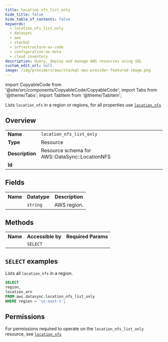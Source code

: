 ```yaml
---
title: location_nfs_list_only
hide_title: false
hide_table_of_contents: false
keywords:
  - location_nfs_list_only
  - datasync
  - aws
  - stackql
  - infrastructure-as-code
  - configuration-as-data
  - cloud inventory
description: Query, deploy and manage AWS resources using SQL
custom_edit_url: null
image: /img/providers/aws/stackql-aws-provider-featured-image.png
---
```


import CopyableCode from '@site/src/components/CopyableCode/CopyableCode';
import Tabs from '@theme/Tabs';
import TabItem from '@theme/TabItem';

Lists <code>location_nfs</code> in a region or regions, for all properties use <a href="/providers/aws/serviceName/location_nfs/"><code>location_nfs</code></a>

## Overview
<table><tbody>
<tr><td><b>Name</b></td><td><code>location_nfs_list_only</code></td></tr>
<tr><td><b>Type</b></td><td>Resource</td></tr>
<tr><td><b>Description</b></td><td>Resource schema for AWS::DataSync::LocationNFS</td></tr>
<tr><td><b>Id</b></td><td><CopyableCode code="aws.datasync.location_nfs_list_only" /></td></tr>
</tbody></table>

## Fields
<table><tbody><tr><th>Name</th><th>Datatype</th><th>Description</th></tr><tr><td><CopyableCode code="region" /></td><td><code>string</code></td><td>AWS region.</td></tr>
</tbody></table>

## Methods

<table><tbody>
  <tr>
    <th>Name</th>
    <th>Accessible by</th>
    <th>Required Params</th>
  </tr>
  <tr>
    <td><CopyableCode code="list_resources" /></td>
    <td><code>SELECT</code></td>
    <td><CopyableCode code="region" /></td>
  </tr>
</tbody></table>

## `SELECT` examples
Lists all <code>location_nfs</code> in a region.
```sql
SELECT
region,
location_arn
FROM aws.datasync.location_nfs_list_only
WHERE region = 'us-east-1';
```


## Permissions

For permissions required to operate on the <code>location_nfs_list_only</code> resource, see <a href="/providers/aws/datasync/location_nfs/#permissions"><code>location_nfs</code></a>

